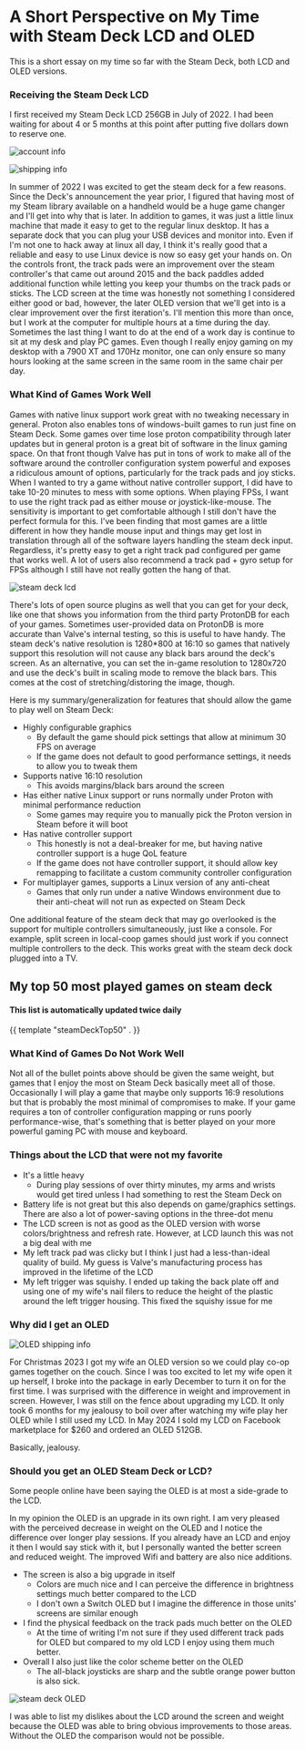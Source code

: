 # A Short Perspective on My Time with Steam Deck LCD and OLED

This is a short essay on my time so far with the Steam Deck, both LCD and OLED versions.

### Receiving the Steam Deck LCD

I first received my Steam Deck LCD 256GB in July of 2022. I had been waiting for about 4 or 5 months at this point after putting five dollars down to reserve one.

![account info](../images/steam_deck/account_info.png "Account Listing")

![shipping info](../images/steam_deck/shipping_info.png "Shipping Info")

In summer of 2022 I was excited to get the steam deck for a few reasons. Since the Deck's announcement the year prior, I figured that having most of my Steam library available on a handheld would be a huge game changer and I'll get into why that is later. In addition to games, it was just a little linux machine that made it easy to get to the regular linux desktop. It has a separate dock that you can plug your USB devices and monitor into. Even if I'm not one to hack away at linux all day, I think it's really good that a reliable and easy to use Linux device is now so easy get your hands on. On the controls front, the track pads were an improvement over the steam controller's that came out around 2015 and the back paddles added additional function while letting you keep your thumbs on the track pads or sticks. The LCD screen at the time was honestly not something I considered either good or bad, however, the later OLED version that we'll get into is a clear improvement over the first iteration's. I'll mention this more than once, but I work at the computer for multiple hours at a time during the day. Sometimes the last thing I want to do at the end of a work day is continue to sit at my desk and play PC games. Even though I really enjoy gaming on my desktop with a 7900 XT and 170Hz monitor, one can only ensure so many hours looking at the same screen in the same room in the same chair per day.

### What Kind of Games Work Well

Games with native linux support work great with no tweaking necessary in general. Proton also enables tons of windows-built games to run just fine on Steam Deck. Some games over time lose proton compatibility through later updates but in general proton is a great bit of software in the linux gaming space. On that front though Valve has put in tons of work to make all of the software around the controller configuration system powerful and exposes a ridiculous amount of options, particularly for the track pads and joy sticks. When I wanted to try a game without native controller support, I did have to take 10-20 minutes to mess with some options. When playing FPSs, I want to use the right track pad as either mouse or joystick-like-mouse. The sensitivity is important to get comfortable although I still don't have the perfect formula for this. I've been finding that most games are a little different in how they handle mouse input and things may get lost in translation through all of the software layers handling the steam deck input. Regardless, it's pretty easy to get a right track pad configured per game that works well. A lot of users also recommend a track pad + gyro setup for FPSs although I still have not really gotten the hang of that.

![steam deck lcd](../images/steam_deck/steam_deck_lcd.jpg "Steam Deck LCD")

There's lots of open source plugins as well that you can get for your deck, like one that shows you information from the third party ProtonDB for each of your games. Sometimes user-provided data on ProtonDB is more accurate than Valve's internal testing, so this is useful to have handy. The steam deck's native resolution is 1280\*800 at 16:10 so games that natively support this resolution will not cause any black bars around the deck's screen. As an alternative, you can set the in-game resolution to 1280x720 and use the deck's built in scaling mode to remove the black bars. This comes at the cost of stretching/distoring the image, though.

Here is my summary/generalization for features that should allow the game to play well on Steam Deck:

- Highly configurable graphics
  - By default the game should pick settings that allow at minimum 30 FPS on average
  - If the game does not default to good performance settings, it needs to allow you to tweak them
- Supports native 16:10 resolution
  - This avoids margins/black bars around the screen
- Has either native Linux support or runs normally under Proton with minimal performance reduction
  - Some games may require you to manually pick the Proton version in Steam before it will boot
- Has native controller support
  - This honestly is not a deal-breaker for me, but having native controller support is a huge QoL feature
  - If the game does not have controller support, it should allow key remapping to facilitate a custom community controller configuration
- For multiplayer games, supports a Linux version of any anti-cheat
  - Games that only run under a native Windows environment due to their anti-cheat will not run as expected on Steam Deck

One additional feature of the steam deck that may go overlooked is the support for multiple controllers simultaneously, just like a console. For example, split screen in local-coop games should just work if you connect multiple controllers to the deck. This works great with the steam deck dock plugged into a TV.

## My top 50 most played games on steam deck

#### This list is automatically updated twice daily

<p>{{ template "steamDeckTop50" . }}</p>

### What Kind of Games Do Not Work Well

Not all of the bullet points above should be given the same weight, but games that I enjoy the most on Steam Deck basically meet all of those. Occasionally I will play a game that maybe only supports 16:9 resolutions but that is probably the most minimal of compromises to make. If your game requires a ton of controller configuration mapping or runs poorly performance-wise, that's something that is better played on your more powerful gaming PC with mouse and keyboard.

### Things about the LCD that were not my favorite

- It's a little heavy
  - During play sessions of over thirty minutes, my arms and wrists would get tired unless I had something to rest the Steam Deck on
- Battery life is not great but this also depends on game/graphics settings. There are also a lot of power-saving options in the three-dot menu
- The LCD screen is not as good as the OLED version with worse colors/brightness and refresh rate. However, at LCD launch this was not a big deal with me
- My left track pad was clicky but I think I just had a less-than-ideal quality of build. My guess is Valve's manufacturing process has improved in the lifetime of the LCD
- My left trigger was squishy. I ended up taking the back plate off and using one of my wife's nail filers to reduce the height of the plastic around the left trigger housing. This fixed the squishy issue for me

### Why did I get an OLED

![OLED shipping info](../images/steam_deck/oled_shipping_info.png "OLED Shipping Info")

For Christmas 2023 I got my wife an OLED version so we could play co-op games together on the couch. Since I was too excited to let my wife open it up herself, I broke into the package in early December to turn it on for the first time. I was surprised with the difference in weight and improvement in screen. However, I was still on the fence about upgrading my LCD. It only took 6 months for my jealousy to boil over after watching my wife play her OLED while I still used my LCD. In May 2024 I sold my LCD on Facebook marketplace for $260 and ordered an OLED 512GB.

Basically, jealousy.

### Should you get an OLED Steam Deck or LCD?

Some people online have been saying the OLED is at most a side-grade to the LCD.

In my opinion the OLED is an upgrade in its own right. I am very pleased with the perceived decrease in weight on the OLED and I notice the difference over longer play sessions. If you already have an LCD and enjoy it then I would say stick with it, but I personally wanted the better screen and reduced weight. The improved Wifi and battery are also nice additions.

- The screen is also a big upgrade in itself
  - Colors are much nice and I can perceive the difference in brightness settings much better compared to the LCD
  - I don't own a Switch OLED but I imagine the difference in those units' screens are similar enough
- I find the physical feedback on the track pads much better on the OLED
  - At the time of writing I'm not sure if they used different track pads for OLED but compared to my old LCD I enjoy using them much better.
- Overall I also just like the color scheme better on the OLED
  - The all-black joysticks are sharp and the subtle orange power button is also sick.

![steam deck OLED](../images/steam_deck/oled.jpg "Steam Deck OLED")

I was able to list my dislikes about the LCD around the screen and weight because the OLED was able to bring obvious improvements to those areas. Without the OLED the comparison would not be possible.
